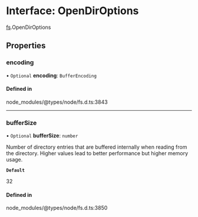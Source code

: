 # Interface: OpenDirOptions

[fs](../modules/fs.md).OpenDirOptions

## Properties

### encoding

• `Optional` **encoding**: `BufferEncoding`

#### Defined in

node_modules/@types/node/fs.d.ts:3843

___

### bufferSize

• `Optional` **bufferSize**: `number`

Number of directory entries that are buffered
internally when reading from the directory. Higher values lead to better
performance but higher memory usage.

**`Default`**

32

#### Defined in

node_modules/@types/node/fs.d.ts:3850
